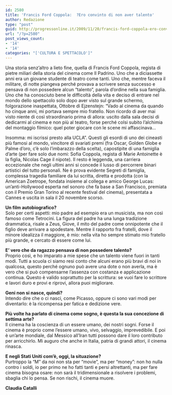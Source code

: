 ```yaml
---
id: 2580
title: 'Francis Ford Coppola:  ?Ero convinto di non aver talento'
author: Redazione
type: "post"
guid: http://progressonline.it/2009/11/20/francis-ford-coppola-ero-convinto-di-non-aver-talento/
url: "/?p=2580"
post_views_count:
- '14'
- '14'
categories: "['CULTURA E SPETTACOLO']"
---
```


Una storia senz’altro a lieto fine, quella di Francis Ford Coppola, regista di pietre miliari della storia del cinema come Il Padrino. Uno che a diciassette anni era un giovane studente di teatro come tanti. Uno che, mentre faceva il militare, di notte piangeva perché provava a scrivere senza successo e pensava di non possedere alcun “talento”, parola d’ordine nella sua famiglia. Uno che ha conosciuto bene le difficoltà della vita e deciso di entrare nel mondo dello spettacolo solo dopo aver visto sul grande schermo, folgorazione inaspettata, Ottobre di Ejzenstejn: “Vado al cinema da quando ho cinque anni, mi portava sempre mio fratello. Non ricordo di aver mai visto niente di così straordinario prima di allora: uscito dalla sala decisi di dedicarmi al cinema e non più al teatro, forse perché colsi subito l’alchimia del montaggio filmico: quel poter giocare con le scene mi affascinava…

Insomma: mi iscrissi presto alla UCLA”. Questi gli esordi di uno dei cineasti più famosi al mondo, vincitore di svariati premi (fra Oscar, Golden Globe e Palme d’oro, c’è solo l’imbarazzo della scelta), capostipite di una famiglia d’arte (per fare solo due nomi: Sofia Coppola, regista di Marie Antoinette è la figlia, Nicolas Cage il nipote). Il resto è leggenda, una carriera eccezionale che negli ultimi anni si concede il lusso di percorrere binari artistici del tutto personali. Ne è prova evidente Segreti di famiglia, complessa tragedia familiare da lui scritta, diretta e prodotta (con la American Zoetrope, fondata insieme al collega e amico George Lucas: un’anti-Hollywood esperta nel sonoro che fa base a San Francisco, premiata con il Premio Gran Torino al recente festival del cinema), presentata a Cannes e uscita in sala il 20 novembre scorso.

**Un film autobiografico?**   
Solo per certi aspetti: mio padre ad esempio era un musicista, ma non così famoso come Tetrocini. La figura del padre ha una lunga tradizione drammatica, risale a Zeus, Giove, il mito del padre come onnipotente che il figlio deve arrivare a spodestare. Mentre il rapporto fra fratelli, dove il minore idealizza il maggiore, è mio: nella vita ho sempre stimato mio fratello più grande, e cercato di essere come lui.

**E’ vero che da ragazzo pensava di non possedere talento?**  
Proprio così, e ho imparato a mie spese che un talento viene fuori in tanti modi. Tutti a scuola ci siamo resi conto che alcuni erano più bravi di noi in qualcosa, questo perché ognuno può avere una dote o non averla, ma è vero che si può compensarne l’assenza con costanza e applicazione continua. Questo è valido soprattutto per la scrittura: se vuoi fare lo scrittore e lavori duro e provi e riprovi, allora puoi migliorare.

**Geni non si nasce, quindi?**  
Intendo dire che o ci nasci, come Picasso, oppure ci sono vari modi per diventarlo: è la ricompensa per fatica e dedizione vere.

**Più volte ha parlato di cinema come sogno, è questa la sua concezione di settima arte?**  
Il cinema ha la coscienza di un essere umano, dei nostri sogni. Forse il cinema è proprio come l’essere umano, vivo, selvaggio, imprevedibile. E poi è un’arte mondiale, dal Messico all’Iran tutti possono dare il loro contributo per arricchirlo. Mi auguro che anche in Italia, patria di grandi attori, il cinema rinasca.

**E negli Stati Uniti com’è, oggi, la situazione?**  
Purtroppo la “M” da noi non sta per “movie”, ma per “money”: non ho nulla contro i soldi, io per primo ne ho fatti tanti e persi altrettanti, ma per fare cinema bisogna osare: non sarà il tridimensionale a risolvere i problemi, sbaglia chi lo pensa. Se non rischi, il cinema muore.

**Claudia Catalli**